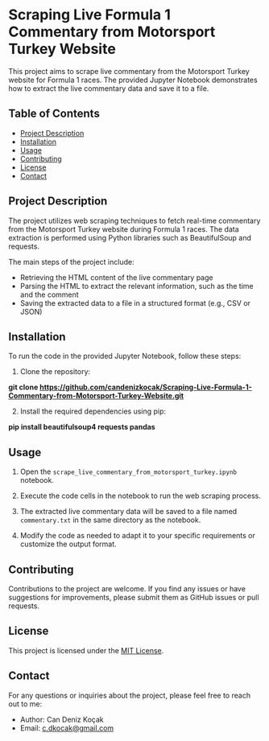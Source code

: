 # Scraping Live Formula 1 Commentary from Motorsport Turkey Website

This project aims to scrape live commentary from the Motorsport Turkey website for Formula 1 races. The provided Jupyter Notebook demonstrates how to extract the live commentary data and save it to a file.

## Table of Contents

- [Project Description](#project-description)
- [Installation](#installation)
- [Usage](#usage)
- [Contributing](#contributing)
- [License](#license)
- [Contact](#contact)

## Project Description

The project utilizes web scraping techniques to fetch real-time commentary from the Motorsport Turkey website during Formula 1 races. The data extraction is performed using Python libraries such as BeautifulSoup and requests.

The main steps of the project include:
- Retrieving the HTML content of the live commentary page
- Parsing the HTML to extract the relevant information, such as the time and the comment
- Saving the extracted data to a file in a structured format (e.g., CSV or JSON)

## Installation

To run the code in the provided Jupyter Notebook, follow these steps:

1. Clone the repository:

**git clone https://github.com/candenizkocak/Scraping-Live-Formula-1-Commentary-from-Motorsport-Turkey-Website.git**

2. Install the required dependencies using pip:

**pip install beautifulsoup4 requests pandas**


## Usage

1. Open the `scrape_live_commentary_from_motorsport_turkey.ipynb` notebook.

2. Execute the code cells in the notebook to run the web scraping process.

3. The extracted live commentary data will be saved to a file named `commentary.txt` in the same directory as the notebook.

4. Modify the code as needed to adapt it to your specific requirements or customize the output format.

## Contributing

Contributions to the project are welcome. If you find any issues or have suggestions for improvements, please submit them as GitHub issues or pull requests.

## License

This project is licensed under the [MIT License](LICENSE).

## Contact

For any questions or inquiries about the project, please feel free to reach out to me:

- Author: Can Deniz Koçak
- Email: c.dkocak@gmail.com

